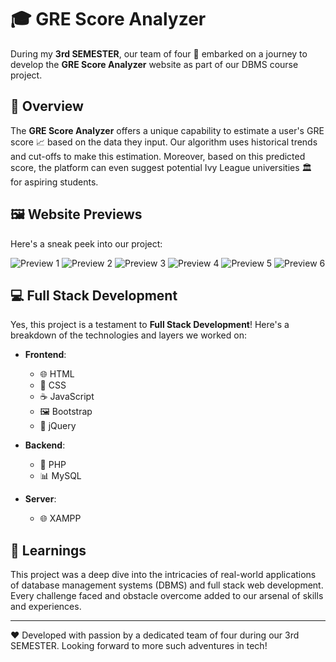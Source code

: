 # 🎓 GRE Score Analyzer

During my **3rd SEMESTER**, our team of four 🚀 embarked on a journey to develop the **GRE Score Analyzer** website as part of our DBMS course project.

## 📌 Overview

The **GRE Score Analyzer** offers a unique capability to estimate a user's GRE score 📈 based on the data they input. Our algorithm uses historical trends and cut-offs to make this estimation. Moreover, based on this predicted score, the platform can even suggest potential Ivy League universities 🏛️ for aspiring students.

## 🖼️ Website Previews

Here's a sneak peek into our project:

![Preview 1](./website-previews/image1.jpg)
![Preview 2](./website-previews/image2.jpg)
![Preview 3](./website-previews/image3.jpg)
![Preview 4](./website-previews/image4.jpg)
![Preview 5](./website-previews/image5.jpg)
![Preview 6](./website-previews/image6.jpg)

## 💻 Full Stack Development

Yes, this project is a testament to **Full Stack Development**! Here's a breakdown of the technologies and layers we worked on:

- **Frontend**: 
  - 🌐 HTML
  - 🎨 CSS
  - ☕ JavaScript
  - 🖼️ Bootstrap
  - 📜 jQuery
  
- **Backend**:
  - 🐘 PHP
  - 📊 MySQL
  
- **Server**:
  - 🌐 XAMPP

## 🌟 Learnings

This project was a deep dive into the intricacies of real-world applications of database management systems (DBMS) and full stack web development. Every challenge faced and obstacle overcome added to our arsenal of skills and experiences.

---

❤️ Developed with passion by a dedicated team of four during our 3rd SEMESTER. Looking forward to more such adventures in tech!

